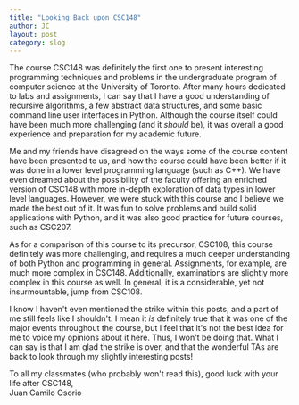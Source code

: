 ```yaml
---
title: "Looking Back upon CSC148"
author: JC
layout: post
category: slog
---
```


The course CSC148 was definitely the first one to present interesting programming techniques and problems in the undergraduate program of computer science at the University of Toronto. After many hours dedicated to labs and assignments, I can say that I have a good understanding of recursive algorithms, a few abstract data structures, and some basic command line user interfaces in Python. Although the course itself could have been much more challenging (and it *should* be), it was overall a good experience and preparation for my academic future.

Me and my friends have disagreed on the ways some of the course content have been presented to us, and how the course could have been better if it was done in a lower level programming language (such as C++). We have even dreamed about the possibility of the faculty offering an enriched version of CSC148 with more in-depth exploration of data types in lower level languages. However, we were stuck with this course and I believe we made the best out of it. It was fun to solve problems and build solid applications with Python, and it was also good practice for future courses, such as CSC207.

As for a comparison of this course to its precursor, CSC108, this course definitely was more challenging, and requires a much deeper understanding of both Python and programming in general. Assignments, for example, are much more complex in CSC148. Additionally, examinations are slightly more complex in this course as well. In general, it is a considerable, yet not insurmountable, jump from CSC108.

I know I haven't even mentioned the strike within this posts, and a part of me still feels like I shouldn't. I mean it *is* definitely true that it was one of the major events throughout the course, but I feel that it's not the best idea for me to voice my opinions about it here. Thus, I won't be doing that. What I can say is that I am glad the strike is over, and that the wonderful TAs are back to look through my slightly interesting posts!

To all my classmates (who probably won't read this), good luck with your life after CSC148,  
Juan Camilo Osorio